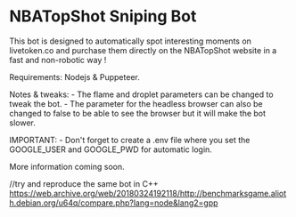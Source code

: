# NBATopShot Sniping Bot
This bot is designed to automatically spot interesting moments on livetoken.co and purchase them directly on the NBATopShot website in a fast and non-robotic way ! 

Requirements: Nodejs & Puppeteer.

Notes & tweaks: - The flame and droplet parameters can be changed to tweak the bot.
       - The parameter for the headless browser can also be changed to false to be able to see the browser but it will make the bot slower.
       
IMPORTANT:
       - Don't forget to create a .env file where you set the GOOGLE_USER and GOOGLE_PWD for automatic login.

More information coming soon.

//try and reproduce the same bot in C++ https://web.archive.org/web/20180324192118/http://benchmarksgame.alioth.debian.org/u64q/compare.php?lang=node&lang2=gpp
